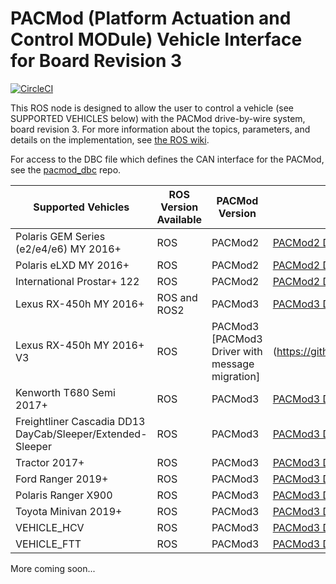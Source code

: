 # PACMod (Platform Actuation and Control MODule) Vehicle Interface for Board Revision 3 #

[![CircleCI](https://circleci.com/gh/astuff/pacmod3/tree/master.svg?style=svg)](https://circleci.com/gh/astuff/pacmod3/tree/master)

This ROS node is designed to allow the user to control a vehicle (see SUPPORTED VEHICLES below) with the PACMod drive-by-wire system, board revision 3. For more information about the topics, parameters, and details on the implementation, see [the ROS wiki](http://wiki.ros.org/pacmod3).

For access to the DBC file which defines the CAN interface for the PACMod, see the [pacmod_dbc](https://github.com/astuff/pacmod_dbc) repo.

| Supported Vehicles | ROS Version Available | PACMod Version | ROS Driver Branch |
| - | - | - | - |
| Polaris GEM Series (e2/e4/e6) MY 2016+ | ROS | PACMod2 | [PACMod2 Driver](https://github.com/astuff/pacmod/tree/release) |
| Polaris eLXD MY 2016+ | ROS | PACMod2 | [PACMod2 Driver](https://github.com/astuff/pacmod/tree/release) |
| International Prostar+ 122 | ROS | PACMod2 | [PACMod2 Driver](https://github.com/astuff/pacmod/tree/release) |
| Lexus RX-450h MY 2016+ | ROS and ROS2 | PACMod3 | [PACMod3 Driver](https://github.com/astuff/pacmod3) and [ROS2 Driver (DBC 3.4)](https://github.com/astuff/pacmod3/tree/dashing-devel) |
| Lexus RX-450h MY 2016+ V3| ROS | PACMod3  [PACMod3 Driver with message migration] | (https://github.com/astuff/pacmod3/tree/maint/pacmod_msg_migration) |
| Kenworth T680 Semi 2017+ |ROS | PACMod3 | [PACMod3 Driver](https://github.com/astuff/pacmod3) |
| Freightliner Cascadia DD13 DayCab/Sleeper/Extended-Sleeper | ROS | PACMod3 | [PACMod3 Driver](https://github.com/astuff/pacmod3)|
| Tractor 2017+ | ROS | PACMod3 | [PACMod3 Driver (Hexagon Tractor)](https://github.com/astuff/pacmod3/tree/maint/hexagon_tractor) |
| Ford Ranger 2019+ | ROS | PACMod3 |  [PACMod3 Driver with message migration](https://github.com/astuff/pacmod3/tree/maint/pacmod_msg_migration) |
| Polaris Ranger X900 | ROS | PACMod3 |  [PACMod3 Driver with message migration](https://github.com/astuff/pacmod3/tree/maint/pacmod_msg_migration) |
| Toyota Minivan 2019+ | ROS | PACMod3 |  [PACMod3 Driver with message migration](https://github.com/astuff/pacmod3/tree/maint/pacmod_msg_migration) |
| VEHICLE_HCV | ROS | PACMod3 | [PACMod3 Driver with message migration](https://github.com/astuff/pacmod3/tree/maint/pacmod_msg_migration) |
| VEHICLE_FTT | ROS | PACMod3 | [PACMod3 Driver with message migration](https://github.com/astuff/pacmod3/tree/maint/pacmod_msg_migration) |
More coming soon...
